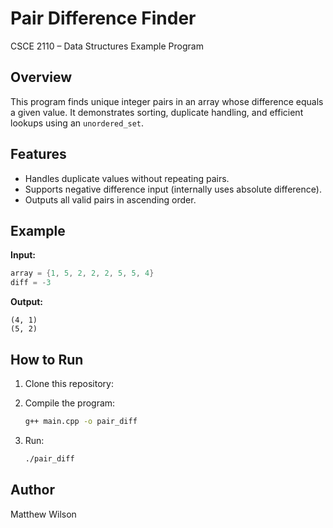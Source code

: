 # Pair Difference Finder

CSCE 2110 – Data Structures
Example Program

## Overview

This program finds unique integer pairs in an array whose difference equals a given value. It demonstrates sorting, duplicate handling, and efficient lookups using an `unordered_set`.

## Features

* Handles duplicate values without repeating pairs.
* Supports negative difference input (internally uses absolute difference).
* Outputs all valid pairs in ascending order.

## Example

**Input:**

```cpp
array = {1, 5, 2, 2, 2, 5, 5, 4}
diff = -3
```

**Output:**

```
(4, 1)
(5, 2)
```

## How to Run

1. Clone this repository:

2. Compile the program:

   ```bash
   g++ main.cpp -o pair_diff
   ```
3. Run:

   ```bash
   ./pair_diff
   ```

## Author

Matthew Wilson
